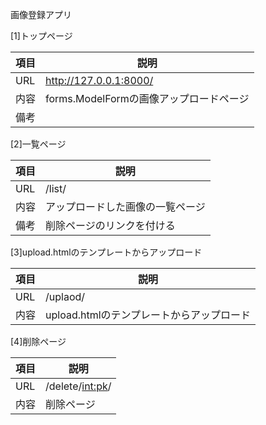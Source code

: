 画像登録アプリ


[1]トップページ

|項目  | 説明|
|-----------------|----------------------------------------------|
| URL   | http://127.0.0.1:8000/
| 内容  | forms.ModelFormの画像アップロードページ                              |
| 備考  | 


[2]一覧ページ

|項目  | 説明|
|-----------------|----------------------------------------------|
| URL   | /list/
| 内容  | アップロードした画像の一覧ページ                              |
| 備考  | 削除ページのリンクを付ける


[3]upload.htmlのテンプレートからアップロード

|項目  | 説明|
|-----------------|----------------------------------------------|
| URL         | /uplaod/ |
| 内容  | upload.htmlのテンプレートからアップロード|

[4]削除ページ

|項目  | 説明|
|-----------------|----------------------------------------------|
| URL         | /delete/<int:pk>/ |
| 内容  | 削除ページ|

